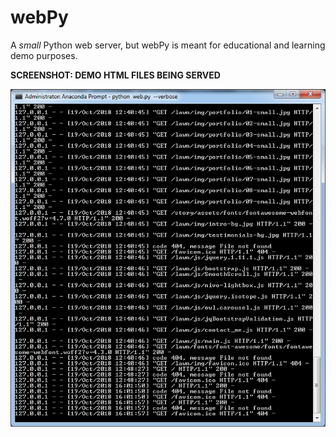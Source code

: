 # webPy
A *small* Python web server, but webPy is meant for educational and learning demo purposes.

**SCREENSHOT: DEMO HTML FILES BEING SERVED**

![Image of webPy](https://raw.githubusercontent.com/i-z-z-y/webPy/master/screenshots/webPy.png)
